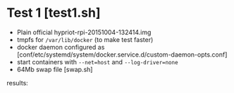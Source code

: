 # Test 1 [test1.sh]

 - Plain official hypriot-rpi-20151004-132414.img
 - tmpfs for `/var/lib/docker` (to make test faster)
 - docker daemon configured as [conf/etc/systemd/system/docker.service.d/custom-daemon-opts.conf]
 - start containers with `--net=host` and `--log-driver=none`
 - 64Mb swap file [swap.sh]
  
results:  
